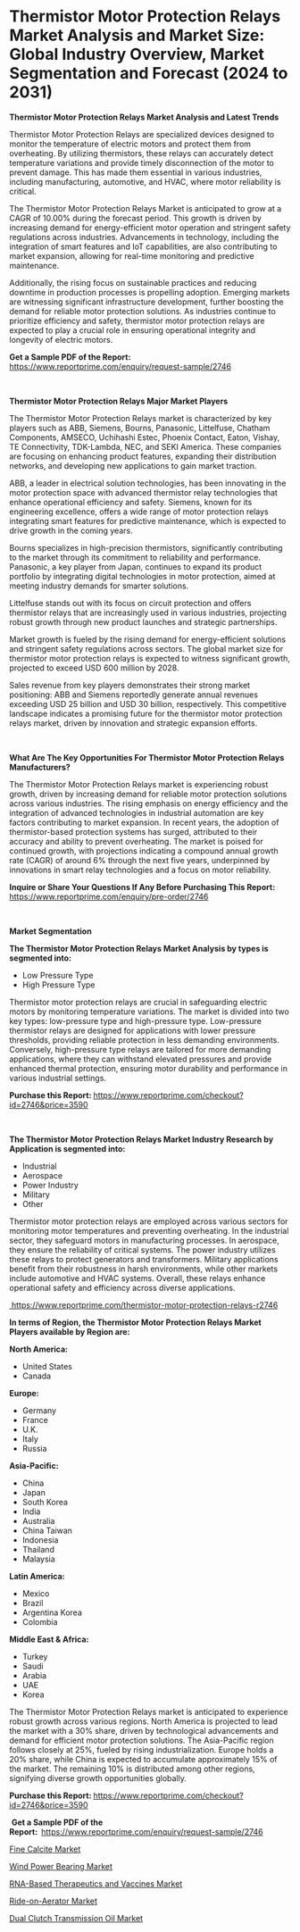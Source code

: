 <p><h1>Thermistor Motor Protection Relays Market Analysis and Market Size: Global Industry Overview, Market Segmentation and Forecast (2024 to 2031)</h1></p><p><strong>Thermistor Motor Protection Relays Market Analysis and Latest Trends</strong></p>
<p><p>Thermistor Motor Protection Relays are specialized devices designed to monitor the temperature of electric motors and protect them from overheating. By utilizing thermistors, these relays can accurately detect temperature variations and provide timely disconnection of the motor to prevent damage. This has made them essential in various industries, including manufacturing, automotive, and HVAC, where motor reliability is critical.</p><p>The Thermistor Motor Protection Relays Market is anticipated to grow at a CAGR of 10.00% during the forecast period. This growth is driven by increasing demand for energy-efficient motor operation and stringent safety regulations across industries. Advancements in technology, including the integration of smart features and IoT capabilities, are also contributing to market expansion, allowing for real-time monitoring and predictive maintenance. </p><p>Additionally, the rising focus on sustainable practices and reducing downtime in production processes is propelling adoption. Emerging markets are witnessing significant infrastructure development, further boosting the demand for reliable motor protection solutions. As industries continue to prioritize efficiency and safety, thermistor motor protection relays are expected to play a crucial role in ensuring operational integrity and longevity of electric motors.</p></p>
<p><strong>Get a Sample PDF of the Report:&nbsp;</strong> <a href="https://www.reportprime.com/enquiry/request-sample/2746">https://www.reportprime.com/enquiry/request-sample/2746</a></p>
<p>&nbsp;</p>
<p><strong>Thermistor Motor Protection Relays Major Market Players</strong></p>
<p><p>The Thermistor Motor Protection Relays market is characterized by key players such as ABB, Siemens, Bourns, Panasonic, Littelfuse, Chatham Components, AMSECO, Uchihashi Estec, Phoenix Contact, Eaton, Vishay, TE Connectivity, TDK-Lambda, NEC, and SEKI America. These companies are focusing on enhancing product features, expanding their distribution networks, and developing new applications to gain market traction.</p><p>ABB, a leader in electrical solution technologies, has been innovating in the motor protection space with advanced thermistor relay technologies that enhance operational efficiency and safety. Siemens, known for its engineering excellence, offers a wide range of motor protection relays integrating smart features for predictive maintenance, which is expected to drive growth in the coming years.</p><p>Bourns specializes in high-precision thermistors, significantly contributing to the market through its commitment to reliability and performance. Panasonic, a key player from Japan, continues to expand its product portfolio by integrating digital technologies in motor protection, aimed at meeting industry demands for smarter solutions.</p><p>Littelfuse stands out with its focus on circuit protection and offers thermistor relays that are increasingly used in various industries, projecting robust growth through new product launches and strategic partnerships. </p><p>Market growth is fueled by the rising demand for energy-efficient solutions and stringent safety regulations across sectors. The global market size for thermistor motor protection relays is expected to witness significant growth, projected to exceed USD 600 million by 2028.</p><p>Sales revenue from key players demonstrates their strong market positioning: ABB and Siemens reportedly generate annual revenues exceeding USD 25 billion and USD 30 billion, respectively. This competitive landscape indicates a promising future for the thermistor motor protection relays market, driven by innovation and strategic expansion efforts.</p></p>
<p>&nbsp;</p>
<p><strong>What Are The Key Opportunities For Thermistor Motor Protection Relays Manufacturers?</strong></p>
<p><p>The Thermistor Motor Protection Relays market is experiencing robust growth, driven by increasing demand for reliable motor protection solutions across various industries. The rising emphasis on energy efficiency and the integration of advanced technologies in industrial automation are key factors contributing to market expansion. In recent years, the adoption of thermistor-based protection systems has surged, attributed to their accuracy and ability to prevent overheating. The market is poised for continued growth, with projections indicating a compound annual growth rate (CAGR) of around 6% through the next five years, underpinned by innovations in smart relay technologies and a focus on motor reliability.</p></p>
<p><strong>Inquire or Share Your Questions If Any Before Purchasing This Report:</strong> <a href="https://www.reportprime.com/enquiry/pre-order/2746">https://www.reportprime.com/enquiry/pre-order/2746</a></p>
<p>&nbsp;</p>
<p><strong>Market Segmentation</strong></p>
<p><strong>The Thermistor Motor Protection Relays Market Analysis by types is segmented into:</strong></p>
<p><ul><li>Low Pressure Type</li><li>High Pressure Type</li></ul></p>
<p><p>Thermistor motor protection relays are crucial in safeguarding electric motors by monitoring temperature variations. The market is divided into two key types: low-pressure type and high-pressure type. Low-pressure thermistor relays are designed for applications with lower pressure thresholds, providing reliable protection in less demanding environments. Conversely, high-pressure type relays are tailored for more demanding applications, where they can withstand elevated pressures and provide enhanced thermal protection, ensuring motor durability and performance in various industrial settings.</p></p>
<p><strong>Purchase this Report:&nbsp;</strong><a href="https://www.reportprime.com/checkout?id=2746&price=3590">https://www.reportprime.com/checkout?id=2746&price=3590</a></p>
<p>&nbsp;</p>
<p><strong>The Thermistor Motor Protection Relays Market Industry Research by Application is segmented into:</strong></p>
<p><ul><li>Industrial</li><li>Aerospace</li><li>Power Industry</li><li>Military</li><li>Other</li></ul></p>
<p><p>Thermistor motor protection relays are employed across various sectors for monitoring motor temperatures and preventing overheating. In the industrial sector, they safeguard motors in manufacturing processes. In aerospace, they ensure the reliability of critical systems. The power industry utilizes these relays to protect generators and transformers. Military applications benefit from their robustness in harsh environments, while other markets include automotive and HVAC systems. Overall, these relays enhance operational safety and efficiency across diverse applications.</p></p>
<p><a href="https://www.reportprime.com/thermistor-motor-protection-relays-r2746">&nbsp;https://www.reportprime.com/thermistor-motor-protection-relays-r2746</a></p>
<p><strong>In terms of Region, the Thermistor Motor Protection Relays Market Players available by Region are:</strong></p>
<p>
    <p> <strong> North America: </strong>
        <ul>
            <li>United States</li>
            <li>Canada</li>
        </ul>
        </p> 
    <p> <strong> Europe: </strong>
        <ul>
            <li>Germany</li>
            <li>France</li>
            <li>U.K.</li>
            <li>Italy</li>
            <li>Russia</li>
        </ul>
        </p> 
    <p> <strong> Asia-Pacific: </strong>
        <ul>
            <li>China</li>
            <li>Japan</li>
            <li>South Korea</li>
            <li>India</li>
            <li>Australia</li>
            <li>China Taiwan</li>
            <li>Indonesia</li>
            <li>Thailand</li>
            <li>Malaysia</li>
        </ul>
        </p> 
    <p> <strong> Latin America: </strong>
        <ul>
            <li>Mexico</li>
            <li>Brazil</li>
            <li>Argentina Korea</li>
            <li>Colombia</li>
        </ul>
        </p> 
    <p> <strong> Middle East & Africa: </strong>
        <ul>
            <li>Turkey</li>
            <li>Saudi</li>
            <li>Arabia</li>
            <li>UAE</li>
            <li>Korea</li>
        </ul>
    </p>
    </p>
<p><p>The Thermistor Motor Protection Relays market is anticipated to experience robust growth across various regions. North America is projected to lead the market with a 30% share, driven by technological advancements and demand for efficient motor protection solutions. The Asia-Pacific region follows closely at 25%, fueled by rising industrialization. Europe holds a 20% share, while China is expected to accumulate approximately 15% of the market. The remaining 10% is distributed among other regions, signifying diverse growth opportunities globally.</p></p>
<p><strong>Purchase this Report: </strong><a href="https://www.reportprime.com/checkout?id=2746&price=3590">https://www.reportprime.com/checkout?id=2746&price=3590</a></p>
<p>&nbsp;<strong>Get a Sample PDF of the Report:&nbsp;&nbsp;</strong><a href="https://www.reportprime.com/enquiry/request-sample/2746">https://www.reportprime.com/enquiry/request-sample/2746</a></p>
<p><strong></strong></p>
<p><p><a href="https://www.linkedin.com/pulse/strategic-roadmap-global-fine-calcite-market-insights-opportunities-xcs3c?trackingId=wTntser4Su6HUCEKhblmZA%3D%3D">Fine Calcite Market</a></p><p><a href="https://www.linkedin.com/pulse/wind-power-bearing-market-research-report-forecast-growth-a7utc?trackingId=4d95Ew32RjqeQW9i%2FWkulw%3D%3D">Wind Power Bearing Market</a></p><p><a href="https://issuu.com/reportprime-2/docs/rna-based-therapeutics-and-vaccines_73a5fe3f57da3c">RNA-Based Therapeutics and Vaccines Market</a></p><p><a href="https://issuu.com/reportprime-2/docs/ride-on-aerator-market-size-2030.pp_cb035a0fd888ae">Ride-on-Aerator Market</a></p><p><a href="https://www.linkedin.com/pulse/driving-market-forces-dual-clutch-transmission-oil-trends-dg3mc?trackingId=4VwxEx%2FhQQWwro5BhAYWDA%3D%3D">Dual Clutch Transmission Oil Market</a></p></p>